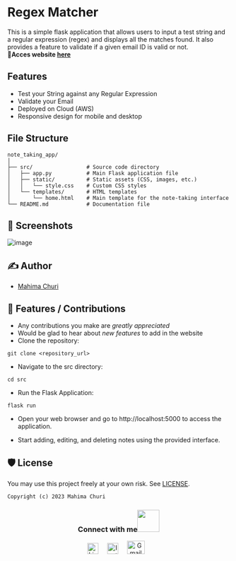 # Regex Matcher
This is a simple flask application that allows users to input a test string and a regular expression (regex) and displays all the matches found. It also provides a feature to validate if a given email ID is valid or not.
<br>
<b>🔗Acces website [here](http://54.197.42.201:5000/)</b>

## Features
- Test your String against any Regular Expression
- Validate your Email
- Deployed on Cloud (AWS)
- Responsive design for mobile and desktop


## File Structure
```
note_taking_app/
│
├── src/                 # Source code directory
│   ├── app.py           # Main Flask application file
│   ├── static/          # Static assets (CSS, images, etc.)
│   │   └── style.css    # Custom CSS styles
│   └── templates/       # HTML templates
│       └── home.html    # Main template for the note-taking interface
└── README.md            # Documentation file

```
## 👀 Screenshots

![image](https://github.com/Mahitej28/Regex_Matcher/assets/98276915/ba8165d5-3635-40c8-9c2c-b3b4186029d7)


## ✍ Author

- [Mahima Churi](https://github.com/Mahitej28)
  
## 📌 Features / Contributions
 - Any contributions you make are *greatly appreciated*
 - Would be glad to hear about *new features* to add in the website
- Clone the repository:
```
git clone <repository_url>
```
- Navigate to the src directory:
```
cd src
```
- Run the Flask Application:
```
flask run
```
- Open your web browser and go to http://localhost:5000 to access the application.

- Start adding, editing, and deleting notes using the provided interface.

## 🛡 License

You may use this project freely at your own risk. See [LICENSE](https://choosealicense.com/licenses/mit/).

    Copyright (c) 2023 Mahima Churi



<div align="center">
<h3> Connect with me<a href="https://gifyu.com/image/Zy2f"><img src="https://github.com/milaan9/milaan9/blob/main/Handshake.gif" width="50px"></a>
</h3> 
<p align="center">
    <a href="https://www.linkedin.com/in/mahimachuri" target="_blank"><img alt="LinkedIn" width="25px" src="https://cdn-icons-png.flaticon.com/512/3536/3536505.png"></a> &nbsp&nbsp&nbsp
    <a href="https://www.instagram.com/infoelegant10" target="_blank"><img alt="Instagram" width="25px" src="https://cdn-icons-png.flaticon.com/512/1384/1384063.png"></a> &nbsp&nbsp&nbsp
     <a href="mailto:mahimachuri.28@gmail.com" target="_blank"><img alt="Gmail" width="40px" height="30px" src="https://github.com/TheDudeThatCode/TheDudeThatCode/blob/master/Assets/Gmail.svg"></a>&nbsp&nbsp&nbsp
   </p>

